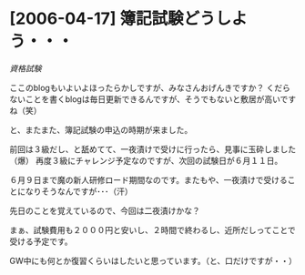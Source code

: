# [2006-04-17] 簿記試験どうしよう・・・
_資格試験_

ここのblogもいよいよほったらかしですが、みなさんおげんきですか？
くだらないことを書くblogは毎日更新できるんですが、そうでもないと敷居が高いですね（笑）

と、またまた、簿記試験の申込の時期が来ました。

前回は３級だし、と舐めてて、一夜漬けで受けに行ったら、見事に玉砕しました（爆）
再度３級にチャレンジ予定なのですが、次回の試験日が６月１１日。

６月９日まで魔の新人研修ロード期間なのです。またもや、一夜漬けで受けることになりそうなんですが･･･（汗）

先日のことを覚えているので、今回は二夜漬けかな？

まぁ、試験費用も２０００円と安いし、２時間で終わるし、近所だしってことで受ける予定です。

GW中にも何とか復習くらいはしたいと思っています。（と、口だけですが・・）
